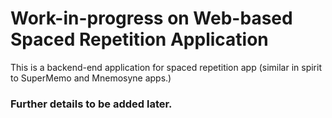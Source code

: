 # Work-in-progress on Web-based Spaced Repetition Application
This is a backend-end application for spaced repetition app (similar in spirit to SuperMemo and Mnemosyne apps.)
### Further details to be added later.
